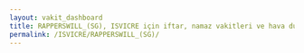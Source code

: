 ```yaml
---
layout: vakit_dashboard
title: RAPPERSWILL_(SG), ISVICRE için iftar, namaz vakitleri ve hava durumu - ilçe/eyalet seç
permalink: /ISVICRE/RAPPERSWILL_(SG)/
---
```


<script type="text/javascript">
  var GLOBAL_COUNTRY = 'ISVICRE';
  var GLOBAL_CITY = 'RAPPERSWILL_(SG)';
  var GLOBAL_STATE = '';
  var lat = 72;
  var lon = 21;
</script>

